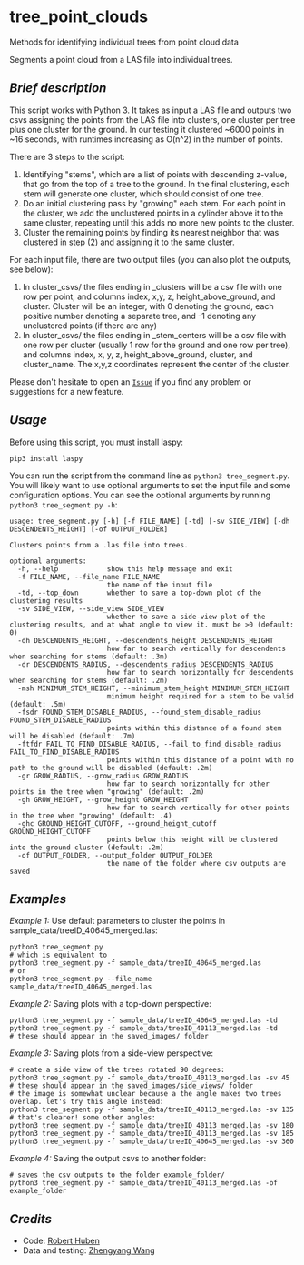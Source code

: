 # tree_point_clouds
Methods for identifying individual trees from point cloud data

Segments a point cloud from a LAS file into individual trees.

## _Brief description_

This script works with Python 3. It takes as input a LAS file and outputs two csvs assigning the points from the LAS file into clusters, one cluster per tree plus one cluster for the ground. In our testing it clustered ~6000 points in ~16 seconds, with runtimes increasing as O(n^2) in the number of points.

There are 3 steps to the script:

1. Identifying "stems", which are a list of points with descending z-value, that go from the top of a tree to the ground. In the final clustering, each stem will generate one cluster, which should consist of one tree.
2. Do an initial clustering pass by "growing" each stem. For each point in the cluster, we add the unclustered points in a cylinder above it to the same cluster, repeating until this adds no more new points to the cluster.
3. Cluster the remaining points by finding its nearest neighbor that was clustered in step (2) and assigning it to the same cluster.

For each input file, there are two output files (you can also plot the outputs, see below):
1. In cluster_csvs/ the files ending in _clusters will be a csv file with one row per point, and columns index, x,y, z, height_above_ground, and cluster. Cluster will be an integer, with 0 denoting the ground, each positive number denoting a separate tree, and -1 denoting any unclustered points (if there are any)
2.  In cluster_csvs/ the files ending in _stem_centers will be a csv file with one row per cluster (usually 1 row for the ground and one row per tree), and columns index, x, y, z, height_above_ground, cluster, and cluster_name. The x,y,z coordinates represent the center of the cluster.

Please don't hesitate to open an [`Issue`](https://github.com/RobertHuben/tree_point_clouds/issues) if you find any problem or suggestions for a new feature.



## _Usage_

Before using this script, you must install laspy:
```
pip3 install laspy
```

You can run the script from the command line as `python3 tree_segment.py`. You will likely want to use optional arguments to set the input file and some configuration options. You can see the optional arguments by running `python3 tree_segment.py -h`:

```
usage: tree_segment.py [-h] [-f FILE_NAME] [-td] [-sv SIDE_VIEW] [-dh DESCENDENTS_HEIGHT] [-of OUTPUT_FOLDER]

Clusters points from a .las file into trees.

optional arguments:
  -h, --help            show this help message and exit
  -f FILE_NAME, --file_name FILE_NAME
                        the name of the input file
  -td, --top_down       whether to save a top-down plot of the clustering results
  -sv SIDE_VIEW, --side_view SIDE_VIEW
                        whether to save a side-view plot of the clustering results, and at what angle to view it. must be >0 (default: 0)
  -dh DESCENDENTS_HEIGHT, --descendents_height DESCENDENTS_HEIGHT
                        how far to search vertically for descendents when searching for stems (default: .3m)
  -dr DESCENDENTS_RADIUS, --descendents_radius DESCENDENTS_RADIUS
                        how far to search horizontally for descendents when searching for stems (default: .2m)
  -msh MINIMUM_STEM_HEIGHT, --minimum_stem_height MINIMUM_STEM_HEIGHT
                        minimum height required for a stem to be valid (default: .5m)
  -fsdr FOUND_STEM_DISABLE_RADIUS, --found_stem_disable_radius FOUND_STEM_DISABLE_RADIUS
                        points within this distance of a found stem will be disabled (default: .7m)
  -ftfdr FAIL_TO_FIND_DISABLE_RADIUS, --fail_to_find_disable_radius FAIL_TO_FIND_DISABLE_RADIUS
                        points within this distance of a point with no path to the ground will be disabled (default: .2m)
  -gr GROW_RADIUS, --grow_radius GROW_RADIUS
                        how far to search horizontally for other points in the tree when "growing" (default: .2m)
  -gh GROW_HEIGHT, --grow_height GROW_HEIGHT
                        how far to search vertically for other points in the tree when "growing" (default: .4)
  -ghc GROUND_HEIGHT_CUTOFF, --ground_height_cutoff GROUND_HEIGHT_CUTOFF
                        points below this height will be clustered into the ground cluster (default: .2m)
  -of OUTPUT_FOLDER, --output_folder OUTPUT_FOLDER
                        the name of the folder where csv outputs are saved
```


## _Examples_

_Example 1:_ Use default parameters to cluster the points in sample_data/treeID_40645_merged.las:

```
python3 tree_segment.py
# which is equivalent to
python3 tree_segment.py -f sample_data/treeID_40645_merged.las
# or
python3 tree_segment.py --file_name sample_data/treeID_40645_merged.las
```

_Example 2:_ Saving plots with a top-down perspective:

```
python3 tree_segment.py -f sample_data/treeID_40645_merged.las -td
python3 tree_segment.py -f sample_data/treeID_40113_merged.las -td
# these should appear in the saved_images/ folder
```

_Example 3:_ Saving plots from a side-view perspective:

```
# create a side view of the trees rotated 90 degrees:
python3 tree_segment.py -f sample_data/treeID_40113_merged.las -sv 45
# these should appear in the saved_images/side_views/ folder
# the image is somewhat unclear because a the angle makes two trees overlap. let's try this angle instead:
python3 tree_segment.py -f sample_data/treeID_40113_merged.las -sv 135
# that's clearer! some other angles:
python3 tree_segment.py -f sample_data/treeID_40113_merged.las -sv 180
python3 tree_segment.py -f sample_data/treeID_40113_merged.las -sv 185
python3 tree_segment.py -f sample_data/treeID_40645_merged.las -sv 360
```

_Example 4:_ Saving the output csvs to another folder:

```
# saves the csv outputs to the folder example_folder/
python3 tree_segment.py -f sample_data/treeID_40113_merged.las -of example_folder
```

## _Credits_
- Code: [Robert Huben](mailto:rvhuben@gmail.com)
- Data and testing: [Zhengyang Wang](mailto:zhengyangwang@g.harvard.edu)
